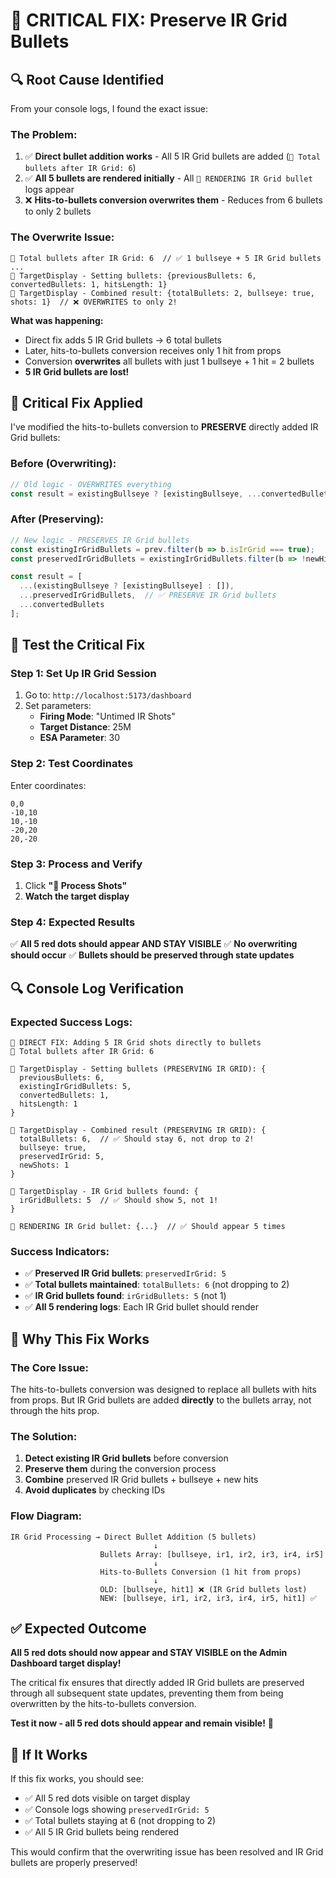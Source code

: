 # 🎯 CRITICAL FIX: Preserve IR Grid Bullets

## 🔍 Root Cause Identified

From your console logs, I found the exact issue:

### **The Problem:**
1. ✅ **Direct bullet addition works** - All 5 IR Grid bullets are added (`🔴 Total bullets after IR Grid: 6`)
2. ✅ **All 5 bullets are rendered initially** - All `🔴 RENDERING IR Grid bullet` logs appear
3. ❌ **Hits-to-bullets conversion overwrites them** - Reduces from 6 bullets to only 2 bullets

### **The Overwrite Issue:**
```
🔴 Total bullets after IR Grid: 6  // ✅ 1 bullseye + 5 IR Grid bullets
...
🔄 TargetDisplay - Setting bullets: {previousBullets: 6, convertedBullets: 1, hitsLength: 1}
🔄 TargetDisplay - Combined result: {totalBullets: 2, bullseye: true, shots: 1}  // ❌ OVERWRITES to only 2!
```

**What was happening:**
- Direct fix adds 5 IR Grid bullets → 6 total bullets
- Later, hits-to-bullets conversion receives only 1 hit from props
- Conversion **overwrites** all bullets with just 1 bullseye + 1 hit = 2 bullets
- **5 IR Grid bullets are lost!**

## 🔧 Critical Fix Applied

I've modified the hits-to-bullets conversion to **PRESERVE** directly added IR Grid bullets:

### **Before (Overwriting):**
```javascript
// Old logic - OVERWRITES everything
const result = existingBullseye ? [existingBullseye, ...convertedBullets] : convertedBullets;
```

### **After (Preserving):**
```javascript
// New logic - PRESERVES IR Grid bullets
const existingIrGridBullets = prev.filter(b => b.isIrGrid === true);
const preservedIrGridBullets = existingIrGridBullets.filter(b => !newHitIds.has(b.id));

const result = [
  ...(existingBullseye ? [existingBullseye] : []),
  ...preservedIrGridBullets,  // ✅ PRESERVE IR Grid bullets
  ...convertedBullets
];
```

## 🧪 Test the Critical Fix

### **Step 1: Set Up IR Grid Session**
1. Go to: `http://localhost:5173/dashboard`
2. Set parameters:
   - **Firing Mode**: "Untimed IR Shots"
   - **Target Distance**: 25M
   - **ESA Parameter**: 30

### **Step 2: Test Coordinates**
Enter coordinates:
```
0,0
-10,10
10,-10
-20,20
20,-20
```

### **Step 3: Process and Verify**
1. Click **"🎯 Process Shots"**
2. **Watch the target display**

### **Step 4: Expected Results**
✅ **All 5 red dots should appear AND STAY VISIBLE**
✅ **No overwriting should occur**
✅ **Bullets should be preserved through state updates**

## 🔍 Console Log Verification

### **Expected Success Logs:**
```
🔴 DIRECT FIX: Adding 5 IR Grid shots directly to bullets
🔴 Total bullets after IR Grid: 6

🔄 TargetDisplay - Setting bullets (PRESERVING IR GRID): {
  previousBullets: 6,
  existingIrGridBullets: 5,
  convertedBullets: 1,
  hitsLength: 1
}

🔄 TargetDisplay - Combined result (PRESERVING IR GRID): {
  totalBullets: 6,  // ✅ Should stay 6, not drop to 2!
  bullseye: true,
  preservedIrGrid: 5,
  newShots: 1
}

🔴 TargetDisplay - IR Grid bullets found: {
  irGridBullets: 5  // ✅ Should show 5, not 1!
}

🔴 RENDERING IR Grid bullet: {...}  // ✅ Should appear 5 times
```

### **Success Indicators:**
- ✅ **Preserved IR Grid bullets**: `preservedIrGrid: 5`
- ✅ **Total bullets maintained**: `totalBullets: 6` (not dropping to 2)
- ✅ **IR Grid bullets found**: `irGridBullets: 5` (not 1)
- ✅ **All 5 rendering logs**: Each IR Grid bullet should render

## 🎯 Why This Fix Works

### **The Core Issue:**
The hits-to-bullets conversion was designed to replace all bullets with hits from props. But IR Grid bullets are added **directly** to the bullets array, not through the hits prop.

### **The Solution:**
1. **Detect existing IR Grid bullets** before conversion
2. **Preserve them** during the conversion process
3. **Combine** preserved IR Grid bullets + bullseye + new hits
4. **Avoid duplicates** by checking IDs

### **Flow Diagram:**
```
IR Grid Processing → Direct Bullet Addition (5 bullets)
                                ↓
                    Bullets Array: [bullseye, ir1, ir2, ir3, ir4, ir5]
                                ↓
                    Hits-to-Bullets Conversion (1 hit from props)
                                ↓
                    OLD: [bullseye, hit1] ❌ (IR Grid bullets lost)
                    NEW: [bullseye, ir1, ir2, ir3, ir4, ir5, hit1] ✅
```

## ✅ Expected Outcome

**All 5 red dots should now appear and STAY VISIBLE on the Admin Dashboard target display!**

The critical fix ensures that directly added IR Grid bullets are preserved through all subsequent state updates, preventing them from being overwritten by the hits-to-bullets conversion.

**Test it now - all 5 red dots should appear and remain visible!** 🔴

## 🚀 If It Works

If this fix works, you should see:
- ✅ All 5 red dots visible on target display
- ✅ Console logs showing `preservedIrGrid: 5`
- ✅ Total bullets staying at 6 (not dropping to 2)
- ✅ All 5 IR Grid bullets being rendered

This would confirm that the overwriting issue has been resolved and IR Grid bullets are properly preserved!
